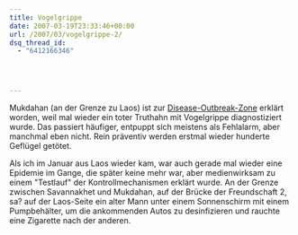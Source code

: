 ```yaml
---
title: Vogelgrippe
date: 2007-03-19T23:33:46+00:00
url: /2007/03/vogelgrippe-2/
dsq_thread_id:
  - "6412166346"




---
```

Mukdahan (an der Grenze zu Laos) ist zur [Disease-Outbreak-Zone][1] erklärt worden, weil mal wieder ein toter Truthahn mit Vogelgrippe diagnostiziert wurde. Das passiert häufiger, entpuppt sich meistens als Fehlalarm, aber manchmal eben nicht. Rein präventiv werden erstmal wieder hunderte Geflügel getötet.

Als ich im Januar aus Laos wieder kam, war auch gerade mal wieder eine Epidemie im Gange, die später keine mehr war, aber medienwirksam zu einem "Testlauf" der Kontrollmechanismen erklärt wurde. An der Grenze zwischen Savannakhet und Mukdahan, auf der Brücke der Freundschaft 2, sa? auf der Laos-Seite ein alter Mann unter einem Sonnenschirm mit einem Pumpbehälter, um die ankommenden Autos zu desinfizieren und rauchte eine Zigarette nach der anderen.

 [1]: http://www.nationmultimedia.com/2007/03/20/national/national_30029693.php
